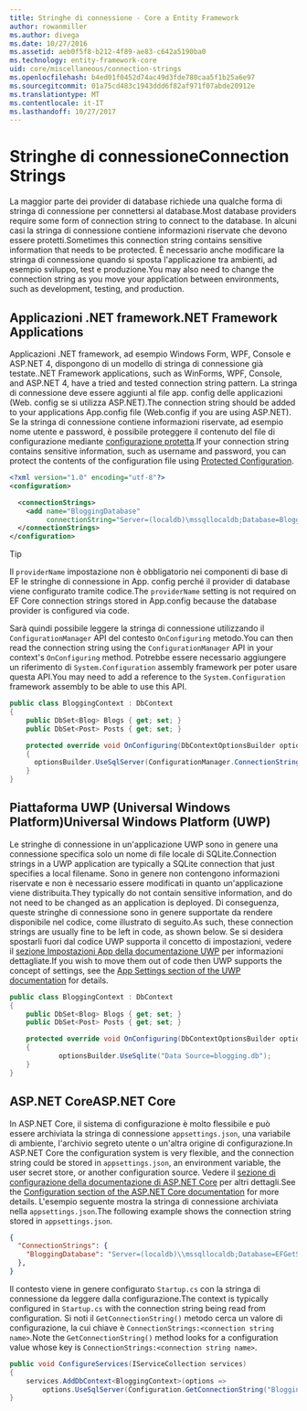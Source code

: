 ```yaml
---
title: Stringhe di connessione - Core a Entity Framework
author: rowanmiller
ms.author: divega
ms.date: 10/27/2016
ms.assetid: aeb0f5f8-b212-4f89-ae83-c642a5190ba0
ms.technology: entity-framework-core
uid: core/miscellaneous/connection-strings
ms.openlocfilehash: b4ed01f0452d74ac49d3fde780caa5f1b25a6e97
ms.sourcegitcommit: 01a75cd483c1943ddd6f82af971f07abde20912e
ms.translationtype: MT
ms.contentlocale: it-IT
ms.lasthandoff: 10/27/2017
---
```

# <a name="connection-strings"></a><span data-ttu-id="d0cf9-102">Stringhe di connessione</span><span class="sxs-lookup"><span data-stu-id="d0cf9-102">Connection Strings</span></span>

<span data-ttu-id="d0cf9-103">La maggior parte dei provider di database richiede una qualche forma di stringa di connessione per connettersi al database.</span><span class="sxs-lookup"><span data-stu-id="d0cf9-103">Most database providers require some form of connection string to connect to the database.</span></span> <span data-ttu-id="d0cf9-104">In alcuni casi la stringa di connessione contiene informazioni riservate che devono essere protetti.</span><span class="sxs-lookup"><span data-stu-id="d0cf9-104">Sometimes this connection string contains sensitive information that needs to be protected.</span></span> <span data-ttu-id="d0cf9-105">È necessario anche modificare la stringa di connessione quando si sposta l'applicazione tra ambienti, ad esempio sviluppo, test e produzione.</span><span class="sxs-lookup"><span data-stu-id="d0cf9-105">You may also need to change the connection string as you move your application between environments, such as development, testing, and production.</span></span>

## <a name="net-framework-applications"></a><span data-ttu-id="d0cf9-106">Applicazioni .NET framework</span><span class="sxs-lookup"><span data-stu-id="d0cf9-106">.NET Framework Applications</span></span>

<span data-ttu-id="d0cf9-107">Applicazioni .NET framework, ad esempio Windows Form, WPF, Console e ASP.NET 4, dispongono di un modello di stringa di connessione già testate.</span><span class="sxs-lookup"><span data-stu-id="d0cf9-107">.NET Framework applications, such as WinForms, WPF, Console, and ASP.NET 4, have a tried and tested connection string pattern.</span></span> <span data-ttu-id="d0cf9-108">La stringa di connessione deve essere aggiunti al file app. config delle applicazioni (Web. config se si utilizza ASP.NET).</span><span class="sxs-lookup"><span data-stu-id="d0cf9-108">The connection string should be added to your applications App.config file (Web.config if you are using ASP.NET).</span></span> <span data-ttu-id="d0cf9-109">Se la stringa di connessione contiene informazioni riservate, ad esempio nome utente e password, è possibile proteggere il contenuto del file di configurazione mediante [configurazione protetta](https://docs.microsoft.com/dotnet/framework/data/adonet/connection-strings-and-configuration-files#encrypting-configuration-file-sections-using-protected-configuration).</span><span class="sxs-lookup"><span data-stu-id="d0cf9-109">If your connection string contains sensitive information, such as username and password, you can protect the contents of the configuration file using [Protected Configuration](https://docs.microsoft.com/dotnet/framework/data/adonet/connection-strings-and-configuration-files#encrypting-configuration-file-sections-using-protected-configuration).</span></span>

``` xml
<?xml version="1.0" encoding="utf-8"?>
<configuration>

  <connectionStrings>
    <add name="BloggingDatabase"
         connectionString="Server=(localdb)\mssqllocaldb;Database=Blogging;Trusted_Connection=True;" />
  </connectionStrings>
</configuration>
```

> [!TIP]  
> <span data-ttu-id="d0cf9-110">Il `providerName` impostazione non è obbligatorio nei componenti di base di EF le stringhe di connessione in App. config perché il provider di database viene configurato tramite codice.</span><span class="sxs-lookup"><span data-stu-id="d0cf9-110">The `providerName` setting is not required on EF Core connection strings stored in App.config because the database provider is configured via code.</span></span>

<span data-ttu-id="d0cf9-111">Sarà quindi possibile leggere la stringa di connessione utilizzando il `ConfigurationManager` API del contesto `OnConfiguring` metodo.</span><span class="sxs-lookup"><span data-stu-id="d0cf9-111">You can then read the connection string using the `ConfigurationManager` API in your context's `OnConfiguring` method.</span></span> <span data-ttu-id="d0cf9-112">Potrebbe essere necessario aggiungere un riferimento di `System.Configuration` assembly framework per poter usare questa API.</span><span class="sxs-lookup"><span data-stu-id="d0cf9-112">You may need to add a reference to the `System.Configuration` framework assembly to be able to use this API.</span></span>

``` csharp
public class BloggingContext : DbContext
{
    public DbSet<Blog> Blogs { get; set; }
    public DbSet<Post> Posts { get; set; }

    protected override void OnConfiguring(DbContextOptionsBuilder optionsBuilder)
    {
      optionsBuilder.UseSqlServer(ConfigurationManager.ConnectionStrings["BloggingDatabase"].ConnectionString);
    }
}
```

## <a name="universal-windows-platform-uwp"></a><span data-ttu-id="d0cf9-113">Piattaforma UWP (Universal Windows Platform)</span><span class="sxs-lookup"><span data-stu-id="d0cf9-113">Universal Windows Platform (UWP)</span></span>

<span data-ttu-id="d0cf9-114">Le stringhe di connessione in un'applicazione UWP sono in genere una connessione specifica solo un nome di file locale di SQLite.</span><span class="sxs-lookup"><span data-stu-id="d0cf9-114">Connection strings in a UWP application are typically a SQLite connection that just specifies a local filename.</span></span> <span data-ttu-id="d0cf9-115">Sono in genere non contengono informazioni riservate e non è necessario essere modificati in quanto un'applicazione viene distribuita.</span><span class="sxs-lookup"><span data-stu-id="d0cf9-115">They typically do not contain sensitive information, and do not need to be changed as an application is deployed.</span></span> <span data-ttu-id="d0cf9-116">Di conseguenza, queste stringhe di connessione sono in genere supportate da rendere disponibile nel codice, come illustrato di seguito.</span><span class="sxs-lookup"><span data-stu-id="d0cf9-116">As such, these connection strings are usually fine to be left in code, as shown below.</span></span> <span data-ttu-id="d0cf9-117">Se si desidera spostarli fuori dal codice UWP supporta il concetto di impostazioni, vedere il [sezione Impostazioni App della documentazione UWP](https://docs.microsoft.com/windows/uwp/app-settings/store-and-retrieve-app-data) per informazioni dettagliate.</span><span class="sxs-lookup"><span data-stu-id="d0cf9-117">If you wish to move them out of code then UWP supports the concept of settings, see the [App Settings section of the UWP documentation](https://docs.microsoft.com/windows/uwp/app-settings/store-and-retrieve-app-data) for details.</span></span>

``` csharp
public class BloggingContext : DbContext
{
    public DbSet<Blog> Blogs { get; set; }
    public DbSet<Post> Posts { get; set; }

    protected override void OnConfiguring(DbContextOptionsBuilder optionsBuilder)
    {
            optionsBuilder.UseSqlite("Data Source=blogging.db");
    }
}
```

## <a name="aspnet-core"></a><span data-ttu-id="d0cf9-118">ASP.NET Core</span><span class="sxs-lookup"><span data-stu-id="d0cf9-118">ASP.NET Core</span></span>

<span data-ttu-id="d0cf9-119">In ASP.NET Core, il sistema di configurazione è molto flessibile e può essere archiviata la stringa di connessione `appsettings.json`, una variabile di ambiente, l'archivio segreto utente o un'altra origine di configurazione.</span><span class="sxs-lookup"><span data-stu-id="d0cf9-119">In ASP.NET Core the configuration system is very flexible, and the connection string could be stored in `appsettings.json`, an environment variable, the user secret store, or another configuration source.</span></span> <span data-ttu-id="d0cf9-120">Vedere il [sezione di configurazione della documentazione di ASP.NET Core](https://docs.asp.net/en/latest/fundamentals/configuration.html) per altri dettagli.</span><span class="sxs-lookup"><span data-stu-id="d0cf9-120">See the [Configuration section of the ASP.NET Core documentation](https://docs.asp.net/en/latest/fundamentals/configuration.html) for more details.</span></span> <span data-ttu-id="d0cf9-121">L'esempio seguente mostra la stringa di connessione archiviata nella `appsettings.json`.</span><span class="sxs-lookup"><span data-stu-id="d0cf9-121">The following example shows the connection string stored in `appsettings.json`.</span></span>

``` json
{
  "ConnectionStrings": {
    "BloggingDatabase": "Server=(localdb)\\mssqllocaldb;Database=EFGetStarted.ConsoleApp.NewDb;Trusted_Connection=True;"
  },
}
```

<span data-ttu-id="d0cf9-122">Il contesto viene in genere configurato `Startup.cs` con la stringa di connessione da leggere dalla configurazione.</span><span class="sxs-lookup"><span data-stu-id="d0cf9-122">The context is typically configured in `Startup.cs` with the connection string being read from configuration.</span></span> <span data-ttu-id="d0cf9-123">Si noti il `GetConnectionString()` metodo cerca un valore di configurazione, la cui chiave è `ConnectionStrings:<connection string name>`.</span><span class="sxs-lookup"><span data-stu-id="d0cf9-123">Note the `GetConnectionString()` method looks for a configuration value whose key is `ConnectionStrings:<connection string name>`.</span></span>

``` csharp
public void ConfigureServices(IServiceCollection services)
{
    services.AddDbContext<BloggingContext>(options =>
        options.UseSqlServer(Configuration.GetConnectionString("BloggingDatabase")));
}
```
